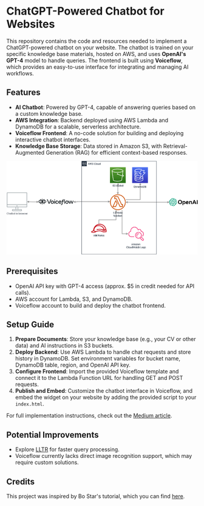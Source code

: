 
# ChatGPT-Powered Chatbot for Websites

This repository contains the code and resources needed to implement a ChatGPT-powered chatbot on your website. The chatbot is trained on your specific knowledge base materials, hosted on AWS, and uses **OpenAI's GPT-4** model to handle queries. The frontend is built using **Voiceflow**, which provides an easy-to-use interface for integrating and managing AI workflows.

## Features
- **AI Chatbot**: Powered by GPT-4, capable of answering queries based on a custom knowledge base.
- **AWS Integration**: Backend deployed using AWS Lambda and DynamoDB for a scalable, serverless architecture.
- **Voiceflow Frontend**: A no-code solution for building and deploying interactive chatbot interfaces.
- **Knowledge Base Storage**: Data stored in Amazon S3, with Retrieval-Augmented Generation (RAG) for efficient context-based responses.

![Chatbot Architecture](./chatbot_architecture.png)

## Prerequisites
- OpenAI API key with GPT-4 access (approx. $5 in credit needed for API calls).
- AWS account for Lambda, S3, and DynamoDB.
- Voiceflow account to build and deploy the chatbot frontend.

## Setup Guide
1. **Prepare Documents**: Store your knowledge base (e.g., your CV or other data) and AI instructions in S3 buckets.
2. **Deploy Backend**: Use AWS Lambda to handle chat requests and store history in DynamoDB. Set environment variables for bucket name, DynamoDB table, region, and OpenAI API key.
3. **Configure Frontend**: Import the provided Voiceflow template and connect it to the Lambda Function URL for handling GET and POST requests.
4. **Publish and Embed**: Customize the chatbot interface in Voiceflow, and embed the widget on your website by adding the provided script to your `index.html`.

For full implementation instructions, check out the [Medium article](https://medium.com/@andris.keish/how-to-add-a-chatgpt-powered-chatbot-to-your-website-95f910089461).

## Potential Improvements
- Explore [LLTR](https://github.com/awslabs/llrt) for faster query processing.
- Voiceflow currently lacks direct image recognition support, which may require custom solutions.

## Credits
This project was inspired by Bo Star's tutorial, which you can find [here](https://www.youtube.com/watch?v=sWbqPKkI44g).